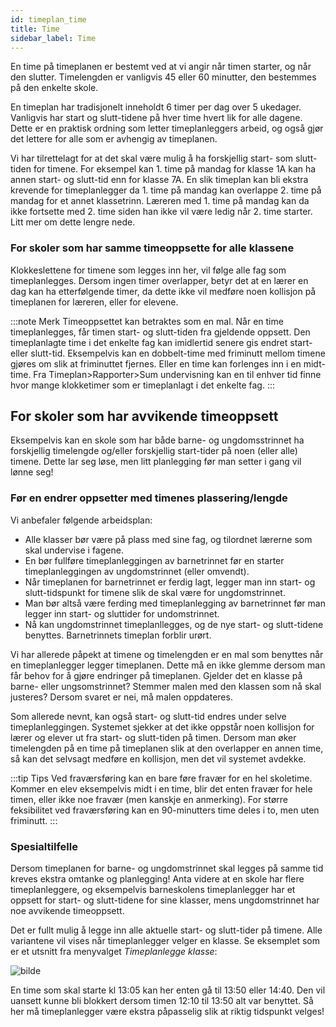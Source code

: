 ```yaml
---
id: timeplan_time
title: Time
sidebar_label: Time
---
```


En time på timeplanen er bestemt ved at vi angir når timen starter, og når den slutter. Timelengden er vanligvis 45 eller 60 minutter, den bestemmes på den enkelte skole.

En timeplan har tradisjonelt inneholdt 6 timer per dag over 5 ukedager. Vanligvis har start og slutt-tidene på hver time hvert lik for alle dagene. Dette er en praktisk ordning som letter timeplanleggers arbeid, og også gjør det lettere for alle som er avhengig av timeplanen.

Vi har tilrettelagt for at det skal være mulig å ha forskjellig start- som slutt-tiden for timene. For eksempel kan 1. time på mandag for klasse 1A kan ha annen start- og slutt-tid enn for klasse 7A. En slik timeplan kan bli ekstra krevende for timeplanlegger da 1. time på mandag  kan overlappe 2. time på mandag for et annet klassetrinn. Læreren med 1. time på mandag kan da ikke fortsette med 2. time siden han ikke vil være ledig når 2. time starter. Litt mer om dette lengre nede.

### For skoler som har samme timeoppsette for alle klassene
Klokkeslettene for timene som legges inn her, vil følge alle fag som timeplanlegges. Dersom ingen timer overlapper, betyr det at en lærer en dag kan ha etterfølgende timer, da dette ikke vil medføre noen kollisjon på timeplanen for læreren, eller for elevene.

:::note Merk
Timeoppsettet kan betraktes som en mal. Når en time timeplanlegges, får timen start- og slutt-tiden fra gjeldende oppsett. Den timeplanlagte time i det enkelte fag kan imidlertid senere gis endret start- eller slutt-tid. Eksempelvis kan en dobbelt-time med friminutt mellom timene gjøres om slik at friminuttet fjernes. Eller en time kan forlenges inn i en midt-time. Fra Timeplan>Rapporter>Sum undervisning kan en til enhver tid finne hvor mange klokketimer som er timeplanlagt i det enkelte fag.
:::

## For skoler som har avvikende timeoppsett
Eksempelvis kan en skole som har både barne- og ungdomsstrinnet ha forskjellig timelengde og/eller forskjellig start-tider på noen (eller alle) timene. Dette lar seg løse, men litt planlegging før man setter i gang vil lønne seg!
### Før en endrer oppsetter med timenes plassering/lengde
Vi anbefaler følgende arbeidsplan:
- Alle klasser bør være på plass med sine fag, og tilordnet lærerne som skal undervise i fagene.
- En bør fullføre timeplanleggingen av barnetrinnet før en starter timeplanleggingen av ungdomstrinnet (eller omvendt).
- Når timeplanen for barnetrinnet er ferdig lagt, legger man inn start- og slutt-tidspunkt for timene slik de skal være for ungdomstrinnet.
- Man bør altså være ferding med timeplanlegging av barnetrinnet før man legger inn start- og sluttider for undomstrinnet.
- Nå kan ungdomstrinnet timeplanllegges, og de nye start- og slutt-tidene benyttes. Barnetrinnets timeplan forblir urørt.

Vi har allerede påpekt at timene og timelengden er en mal som benyttes når en timeplanlegger legger timeplanen. Dette må en ikke glemme dersom man får behov for å gjøre endringer på timeplanen. Gjelder det en klasse på barne- eller ungsomstrinnet? Stemmer malen med den klassen som nå skal justeres? Dersom svaret er nei, må malen oppdateres.

Som allerede nevnt, kan også start- og slutt-tid endres under selve timeplanleggingen. Systemet sjekker at det ikke oppstår noen kollisjon for lærer og elever ut fra start- og slutt-tiden på timen. Dersom man øker timelengden på en time på timeplanen slik at den overlapper en annen time, så kan det selvsagt medføre en kollisjon, men det vil systemet avdekke.

:::tip Tips
Ved fraværsføring kan en bare føre fravær for en hel skoletime. Kommer en elev eksempelvis midt i en time, blir det enten fravær for hele timen, eller ikke noe fravær (men kanskje en anmerking). For større feksibilitet ved fraværsføring kan en 90-minutters time deles i to, men uten friminutt. 
:::

### Spesialtilfelle
Dersom timeplanen for barne- og ungdomstrinnet skal legges på samme tid kreves ekstra omtanke og planlegging!
Anta videre at en skole har flere timeplanleggere, og eksempelvis barneskolens timeplanlegger har et oppsett for start- og slutt-tidene for sine klasser, mens ungdomstrinnet har noe avvikende timeoppsett. 

Det er fullt mulig å legge inn alle aktuelle start- og slutt-tider på timene. Alle variantene vil vises når timeplanlegger velger en klasse. Se eksemplet som er et utsnitt fra menyvalget _Timeplanlegge klasse_:

![bilde](https://user-images.githubusercontent.com/80097133/123789398-65aada80-d8dd-11eb-9179-e27caca49684.png)

En time som skal starte kl 13:05 kan her enten gå til 13:50 eller 14:40. Den vil uansett kunne bli blokkert dersom timen 12:10 til 13:50 alt var benyttet. Så her må timeplanlegger være ekstra påpasselig slik at riktig tidspunkt velges!




